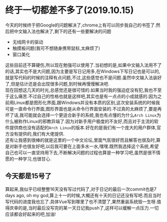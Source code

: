 # 终于一切都差不多了(2019.10.15)

今天的时候终于把Google的问题解决了,chrome上有可以同步我自己的书签了.然后把中文输入法也解决了,剩下的还有一些要解决的问题

- 无线网卡的驱动
- 触摸板问题(我可不想随身携带鼠标,太麻烦了)
- 窗口美化

这些目前还不算硬伤,所以现在勉强可以使用了.当初想的是,如果中文输入法用不了的话,其实也不是大问题,因为主要是写日记用多,在Windows下写日记也是可以的,就是写代码的时候的注释有点问题,不过,这些感觉也不是问题.虽然中文输入法装好了,但是估计还是会出现很多问题,到时候再慢慢解决吧.  
现在回想这几天的时光,总感觉还是很可惜的.如果当时我的强迫症没有犯,我也不至于这么痛苦.不过自己的性格也就是这样吧,其实也是有一点点的小成就感的.因为之前用Linux都是图形化界面,跟Windows并没有本质的区别,这次安装系统的时候我可是一直命令行界面,图形界面也是从命令行界面安装的.不过真的太麻烦了,要是再坏了话,我可能就会选择一个更适合新手的系统,我也有点懂的为什么`Arch Linux`为什么被称作Linux的邪教异端了.因为对新手用户极度的不友好,而且对于主流的软件提供商也没有适配的`Arch Linux`的版本.好在的是我们有一个庞大的用户群体,官方没有提供的,我们有大佬提供.  
还有让我感到很棒的就是这里的一个中文论坛,里面气氛很好而且解答也很及时,算是对新手也很友好吧,以后我可要在上面多水一水,嘿嘿.既然我选择这个系统,希望自己也可以一直坚持用下去,不断解决问题的过程也算是一种学习吧,虽然是很不情愿的一种学习,也很甘心.

## 今天都是15号了

算起来,我似乎已经整整16天没有写过代码了,对于日记的最后一次commit也是7 days ago, oh my god,算上十一的时候,大概还有十天的日记还没有写吧.而且当时写代码的进度我也忘了.具体Vue写到哪里了也不清楚了,果然重装系统毁一生呀.值得庆幸的是,当时最后没写完的某一天日记我push了,这样可以缓解一点压力.一切应该都会好起来的吧,加油!
